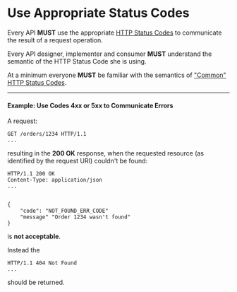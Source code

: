 # Use Appropriate Status Codes
Every API **MUST** use the appropriate [HTTP Status Codes](https://github.com/for-GET/know-your-http-well/blob/master/status-codes.md) to communicate the result of a request operation.

Every API designer, implementer and consumer **MUST** understand the semantic of the HTTP Status Code she is using.

At a minimum everyone **MUST** be familiar with the semantics of ["Common" HTTP Status Codes](https://github.com/for-GET/know-your-http-well/blob/master/status-codes.md#common).

---

#### Example: Use Codes 4xx or 5xx to Communicate Errors
A request: 

```
GET /orders/1234 HTTP/1.1
...
```

resulting in the **200 OK** response, when the requested resource (as identified by the request URI) couldn't be found: 

```
HTTP/1.1 200 OK
Content-Type: application/json
...


{
    "code": "NOT_FOUND_ERR_CODE"
    "message" "Order 1234 wasn't found"
}
```
is **not acceptable**.

Instead the

```
HTTP/1.1 404 Not Found
...
```

should be returned.
